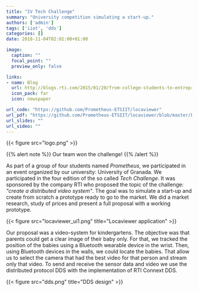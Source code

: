 ```yaml
---
title: "IV Tech Challenge"
summary: "University competition simulating a start-up."
authors: ['admin']
tags: ['iiot', 'dds']
categories: []
date: 2018-11-04T02:01:00+01:00

image:
  caption: ""
  focal_point: ""
  preview_only: false

links:
- name: Blog
  url: http://blogs.rti.com/2015/01/20/from-college-students-to-entrepreneurs/
  icon_pack: far
  icon: newspaper

url_code: "https://github.com/Prometheus-ETSIIT/locaviewer"
url_pdf: "https://github.com/Prometheus-ETSIIT/locaviewer/blob/master/Fase%20III%20-%20Memoria.pdf"
url_slides: ""
url_video: ""
---
```


{{< figure src="logo.png" >}}

{{% alert note %}}
Our team won the challenge!
{{% /alert %}}

As part of a group of four students named _Prometheus_, we participated in an
event organized by our university: University of Granada. We participated in the
four edition of the so called _Tech Challenge_. It was sponsored by the company
RTI who proposed the topic of the challenge: _"create a distributed video
system"_. The goal was to simulate a start-up and create from scratch a
prototype ready to go to the market. We did a market research, study of prices
and present a full proposal with a working prototype.

{{< figure src="locaviewer_ui1.png" title="Locaviewer application" >}}

Our proposal was a video-system for kindergartens. The objective was that
parents could get a clear image of their baby only. For that, we tracked the
position of the babies using a Bluetooth wearable device in the wrist. Then,
using Bluetooth devices in the walls, we could locate the babies. That allow us
to select the camera that had the best video for that person and stream only
that video. To send and receive the sensor data and video we use the distributed
protocol DDS with the implementation of RTI Connext DDS.

{{< figure src="dds.png" title="DDS design" >}}
